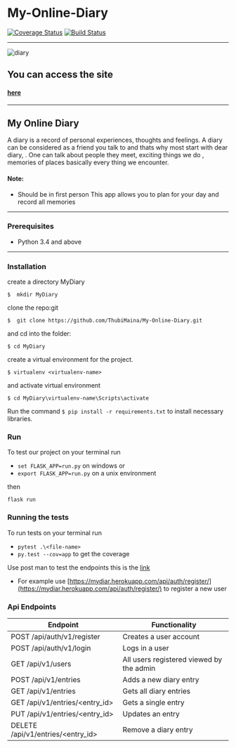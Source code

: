 # My-Online-Diary
[![Coverage Status](https://coveralls.io/repos/github/ThubiMaina/My-Online-Diary/badge.svg?branch=Mydiary-v1)](https://coveralls.io/github/ThubiMaina/My-Online-Diary?branch=Mydiary-v1)
[![Build Status](https://travis-ci.org/ThubiMaina/My-Online-Diary.svg?branch=Mydiary-v1)](https://travis-ci.org/ThubiMaina/My-Online-Diary)
___
![diary](https://user-images.githubusercontent.com/31989539/42674910-477c815c-867a-11e8-9241-3c76d5978f7a.jpg)

## You can access the site 
#### [here](https://thubimaina.github.io/My-Online-Diary/)

___

## My Online Diary

A diary is a record of personal experiences, thoughts and feelings. A diary can be considered as a friend you talk to and thats why most start with dear diary, . One can talk about people they meet, exciting things we do , memories of places basically every thing we encounter.
#### Note:
* Should be in first person
This app allows you to plan for your day and record all memories
___
### Prerequisites

* Python 3.4 and above
____

### Installation
create a directory MyDiary
```
$  mkdir MyDiary
```

clone the repo:git
```
$  git clone https://github.com/ThubiMaina/My-Online-Diary.git
```
and cd into the folder:
```
$ cd MyDiary
```
create a virtual environment for the project.
```
$ virtualenv <virtualenv-name>
```
and activate virtual environment
```
$ cd MyDiary\virtualenv-name\Scripts\activate
```

Run the command `$ pip install -r requirements.txt` to install necessary libraries.

### Run 

To test our project on your terminal run 

* ```set FLASK_APP=run.py``` on windows
or
* ```export FLASK_APP=run.py``` on a unix environment

then

``` flask run ```
### Running the tests 

To run tests on your terminal run 

* ```pytest .\<file-name>``` 
* ```py.test --cov=app``` to get the coverage

Use post man to test the endpoints this is the  [link](https://mydiar.herokuapp.com/)
* For example use [https://mydiar.herokuapp.com/api/auth/register/](https://mydiar.herokuapp.com/api/auth/register/) to register a new user

### Api Endpoints

| Endpoint | Functionality |
| -------- | ------------- |
| POST /api/auth/v1/register | Creates a user account |
| POST /api/auth/v1/login | Logs in a user |
| GET /api/v1/users | All users registered viewed by the admin |
| POST /api/v1/entries  | Adds a new diary entry |
| GET /api/v1/entries  | Gets all  diary entries |
| GET /api/v1/entries/<entry_id>  | Gets a single entry |
| PUT /api/v1/entries/<entry_id> | Updates an entry |
| DELETE /api/v1/entries/<entry_id> | Remove a diary entry |
